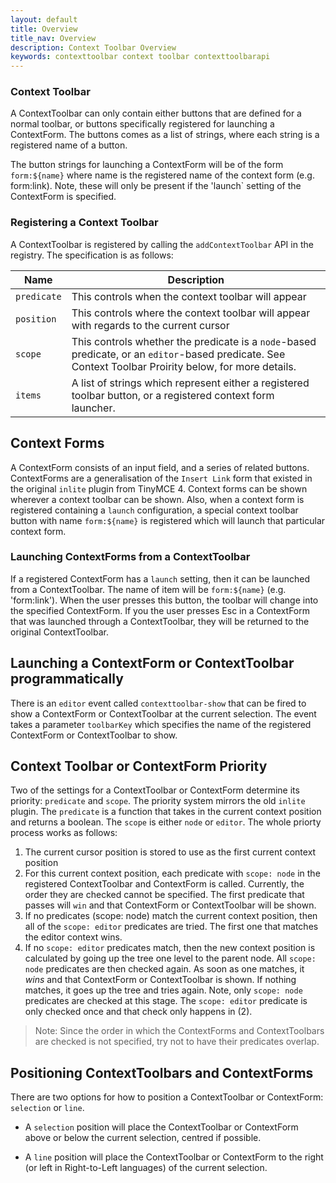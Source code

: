 ```yaml
---
layout: default
title: Overview
title_nav: Overview
description: Context Toolbar Overview
keywords: contexttoolbar context toolbar contexttoolbarapi
---
```


### Context Toolbar

A ContextToolbar can only contain either buttons that are defined for a normal toolbar, or buttons specifically registered for launching a ContextForm. The buttons comes as a list of strings, where each string is a registered name of a button.

The button strings for launching a ContextForm will be of the form `form:${name}` where name is the registered name of the context form (e.g. form:link). Note, these will only be present if the 'launch` setting of the ContextForm is specified.

### Registering a Context Toolbar

A ContextToolbar is registered by calling the `addContextToolbar` API in the registry. The specification is as follows:

| Name | Description |
| ---- | ----------- |
| `predicate` | This controls when the context toolbar will appear |
| `position` | This controls where the context toolbar will appear with regards to the current cursor |
| `scope` | This controls whether the predicate is a `node`-based predicate, or an `editor`-based predicate. See Context Toolbar Proirity below, for more details. |
| `items` | A list of strings which represent either a registered toolbar button, or a registered context form launcher. |


## Context Forms

A ContextForm consists of an input field, and a series of related buttons. ContextForms are a generalisation of the `Insert Link` form that existed in the original `inlite` plugin from TinyMCE 4. Context forms can be shown wherever a context toolbar can be shown. Also, when a context form is registered containing a `launch` configuration, a special context toolbar button with name `form:${name}` is registered which will launch that particular context form.

### Launching ContextForms from a ContextToolbar

If a registered ContextForm has a `launch` setting, then it can be launched from a ContextToolbar. The name of item will be `form:${name}` (e.g. 'form:link'). When the user presses this button, the toolbar will change into the specified ContextForm. If you the user presses Esc in a ContextForm that was launched through a ContextToolbar, they will be returned to the original ContextToolbar.

## Launching a ContextForm or ContextToolbar programmatically

There is an `editor` event called `contexttoolbar-show` that can be fired to show a ContextForm or ContextToolbar at the current selection. The event takes a parameter `toolbarKey` which specifies the name of the registered ContextForm or ContextToolbar to show.

## Context Toolbar or ContextForm Priority

Two of the settings for a ContextToolbar or ContextForm determine its priority: `predicate` and `scope`. The priority system mirrors the old `inlite` plugin. The `predicate` is a function that takes in the current context position and returns a boolean. The `scope` is either `node` or `editor`. The whole priorty process works as follows:

1. The current cursor position is stored to use as the first current context position
2. For this current context position, each predicate with `scope: node` in the registered ContextToolbar and ContextForm is called. Currently, the order they are checked cannot be specified. The first predicate that passes will `win` and that ContextForm or ContextToolbar will be shown.
3. If no predicates (scope: node) match the current context position, then all of the `scope: editor` predicates are tried. The first one that matches the editor context wins.
4. If no `scope: editor` predicates match, then the new context position is calculated by going up the tree one level to the parent node. All `scope: node` predicates are then checked again. As soon as one matches, it *wins* and that ContextForm or ContextToolbar is shown. If nothing matches, it goes up the tree and tries again. Note, only `scope: node` predicates are checked at this stage. The `scope: editor` predicate is only checked once and that check only happens in (2).

> Note: Since the order in which the ContextForms and ContextToolbars are checked is not specified, try not to have their predicates overlap.


## Positioning ContextToolbars and ContextForms

There are two options for how to position a ContextToolbar or ContextForm: `selection` or `line`.

* A `selection` position will place the ContextToolbar or ContextForm above or below the current selection, centred if possible.

* A `line` position will place the ContextToolbar or ContextForm to the right (or left in Right-to-Left languages) of the current selection.
